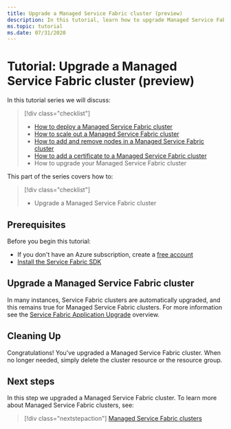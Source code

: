 ```yaml
---
title: Upgrade a Managed Service Fabric cluster (preview)
description: In this tutorial, learn how to upgrade Managed Service Fabric cluster.
ms.topic: tutorial
ms.date: 07/31/2020
---
```


# Tutorial: Upgrade a Managed Service Fabric cluster (preview)

In this tutorial series we will discuss:

> [!div class="checklist"]
> * [How to deploy a Managed Service Fabric cluster](tutorial-managed-cluster-deploy.md)
> * [How to scale out a Managed Service Fabric cluster](tutorial-managed-cluster-scale.md)
> * [How to add and remove nodes in a Managed Service Fabric cluster](tutorial-managed-cluster-add-remove-node-type.md)
> * [How to add a certificate to a Managed Service Fabric cluster](tutorial-managed-cluster-certificate.md)
> * How to upgrade your Managed Service Fabric cluster

This part of the series covers how to:

> [!div class="checklist"]
> * Upgrade a Managed Service Fabric cluster

## Prerequisites

Before you begin this tutorial:
* If you don't have an Azure subscription, create a [free account](https://azure.microsoft.com/free/?WT.mc_id=A261C142F)
* [Install the Service Fabric SDK](service-fabric-get-started.md)


## Upgrade a Managed Service Fabric cluster

In many instances, Service Fabric clusters are automatically upgraded, and this remains true for Managed Service Fabric clusters. For more information see the [Service Fabric Application Upgrade](service-fabric-application-upgrade) overview.

## Cleaning Up

Congratulations! You've upgraded a Managed Service Fabric cluster. When no longer needed, simply delete the cluster resource or the resource group.

## Next steps

In this step we upgraded a Managed Service Fabric cluster. To learn more about Managed Service Fabric clusters, see:

> [!div class="nextstepaction"]
> [Managed Service Fabric clusters](./overview-managed-cluster.md)
